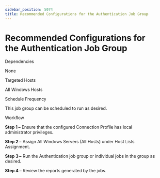 ```yaml
---
sidebar_position: 5074
title: Recommended Configurations for the Authentication Job Group
---
```


# Recommended Configurations for the Authentication Job Group

Dependencies

None

Targeted Hosts

All Windows Hosts

Schedule Frequency

This job group can be scheduled to run as desired.

Workflow

**Step 1 –** Ensure that the configured Connection Profile has local administrator privileges.

**Step 2 –** Assign All Windows Servers (All Hosts) under Host Lists Assignment.

**Step 3 –** Run the Authentication job group or individual jobs in the group as desired.

**Step 4 –** Review the reports generated by the jobs.